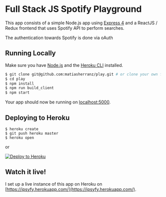 # Full Stack JS Spotify Playground

This app consists of a simple Node.js app using [Express 4](http://expressjs.com/) and
a ReactJS / Redux frontend that uses Spotify API to perform searches.

The authentication towards Spotify is done via oAuth

## Running Locally

Make sure you have [Node.js](http://nodejs.org/) and the [Heroku CLI](https://cli.heroku.com/) installed.

```sh
$ git clone git@github.com:matiasherranz/play.git # or clone your own fork
$ cd play
$ npm install
$ npm run build_client
$ npm start
```

Your app should now be running on [localhost:5000](http://localhost:5000/).

## Deploying to Heroku

```
$ heroku create
$ git push heroku master
$ heroku open
```
or

[![Deploy to Heroku](https://www.herokucdn.com/deploy/button.png)](https://heroku.com/deploy)

## Watch it live!

I set up a live instance of this app on Heroku on [https://ipsyfy.herokuapp.com/](https://ipsyfy.herokuapp.com/).
